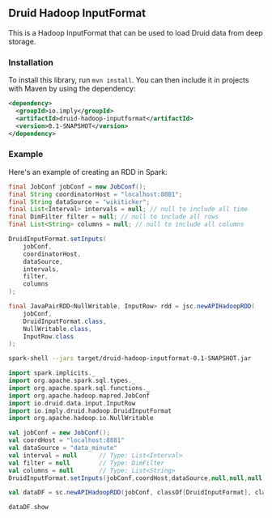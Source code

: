 ## Druid Hadoop InputFormat

This is a Hadoop InputFormat that can be used to load Druid data from deep storage.

### Installation

To install this library, run `mvn install`. You can then include it in projects with Maven by using the dependency:

```xml
<dependency>
  <groupId>io.imply</groupId>
  <artifactId>druid-hadoop-inputformat</artifactId>
  <version>0.1-SNAPSHOT</version>
</dependency>
```

### Example

Here's an example of creating an RDD in Spark:

```java
final JobConf jobConf = new JobConf();
final String coordinatorHost = "localhost:8081";
final String dataSource = "wikiticker";
final List<Interval> intervals = null; // null to include all time
final DimFilter filter = null; // null to include all rows
final List<String> columns = null; // null to include all columns

DruidInputFormat.setInputs(
    jobConf,
    coordinatorHost,
    dataSource,
    intervals,
    filter,
    columns
);

final JavaPairRDD<NullWritable, InputRow> rdd = jsc.newAPIHadoopRDD(
    jobConf,
    DruidInputFormat.class,
    NullWritable.class,
    InputRow.class
);
```

```bash
spark-shell --jars target/druid-hadoop-inputformat-0.1-SNAPSHOT.jar
```

```scala
import spark.implicits._
import org.apache.spark.sql.types._
import org.apache.spark.sql.functions._
import org.apache.hadoop.mapred.JobConf
import io.druid.data.input.InputRow
import io.imply.druid.hadoop.DruidInputFormat
import org.apache.hadoop.io.NullWritable

val jobConf = new JobConf();
val coordHost = "localhost:8081"
val dataSource = "data_minute"
val interval = null      // Type: List<Interval>
val filter = null        // Type: DimFilter
val columns = null       // Type: List<String>
DruidInputFormat.setInputs(jobConf,coordHost,dataSource,null,null,null)

val dataDF = sc.newAPIHadoopRDD(jobConf, classOf[DruidInputFormat], classOf[NullWritable], classOf[InputRow]).map{x => x._2}.map{x => (x.getTimestamp().toString(),x.getTimestampFromEpoch(),x.getDimension("function").get(0),x.getFloatMetric("value_sum"))}.toDF("timestring","epoch","tag","sum").select(date_format($"timestring", "yyyy-MM-dd'T'hh:mm:ss:SSS'Z'") as("time"),$"epoch",$"tag",$"sum")

dataDF.show
```